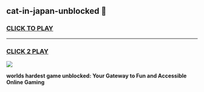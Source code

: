 
## cat-in-japan-unblocked 👋
<h3>
<a href="https://premium.freeplayer.one?title=cat-in-japan-unblocked&ref=14F">CLICK TO PLAY</a></h3>
<hr>

<h3>
<a href="https://premium.freeplayer.one?title=cat-in-japan-unblocked&ref=14F">CLICK 2 PLAY</a>
  
</h3>

<a href="https://premium.freeplayer.one?title=cat-in-japan-unblocked&ref=12F/"><img src="https://clearcache.store/games.png"></a>


**worlds hardest game unblocked: Your Gateway to Fun and Accessible Online Gaming**

